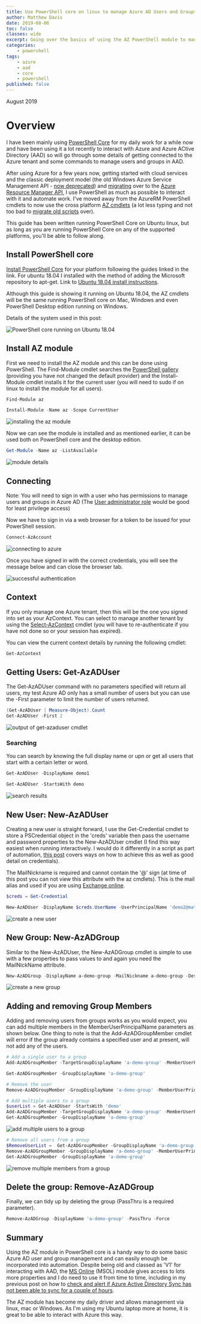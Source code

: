 ```yaml
---
title: Use PowerShell core on linux to manage Azure AD Users and Groups
author: Matthew Davis
date: 2019-08-06
toc: false
classes: wide
excerpt: Going over the basics of using the AZ PowerShell module to manage users and groups in Azure Active Directory
categories:
    - powershell
tags:
    - azure
    - aad
    - core
    - powershell
published: false
---
```

August 2019

# Overview

I have been mainly using [PowerShell Core] for my daily work for a while now and have been using it a lot recently to interact with Azure and Azure ACtive Directory (AAD) so will go through some details of getting connected to the Azure tenant and some commands to manage users and groups in AAD.

After using Azure for a few years now, getting started with cloud services and the classic deployment model (the old Windows Azure Service Management API - [now deprecated]) and [migrating] over to the [Azure Resource Manager API], I use PowerShell as much as possible to interact with it and automate work. I've moved away from the AzureRM PowerShell cmdlets to now use the cross platform [AZ cmdlets] (a lot less typing and not too bad to [migrate old scripts] over).

This guide has been written running PowerShell Core on Ubuntu linux, but as long as you are running PowerShell Core on any of the supported platforms, you'll be able to follow along.

## Install PowerShell core

[Install PowerShell Core] for your platform following the guides linked in the link. For ubuntu 18.04 I installed with the method of adding the Microsoft repository to apt-get. Link to [Ubuntu 18.04 install instructions].

Although this guide is showing it running on Ubuntu 18.04, the AZ cmdlets will be the same running PowerShell core on Mac, Windows and even PowerShell Desktop edition running on Windows.

Details of the system used in this post:

![PowerShell core running on Ubuntu 18.04](/images/powershell-core-azure/ps-info.png)

## Install AZ module

First we need to install the AZ module and this can be done using PowerShell. The Find-Module cmdlet searches the [PowerShell gallery] (providing you have not changed the default provider) and the Install-Module cmdlet installs it for the current user (you will need to sudo if on linux to install the module for all users).

```powershell
Find-Module az

Install-Module -Name az -Scope CurrentUser
```

![installing the az module](/images/powershell-core-azure/install-module.png)

Now we can see the module is installed and as mentioned earlier, it can be used both on PowerShell core and the desktop edition.

```powershell
Get-Module -Name az -ListAvailable
```

![module details](/images/powershell-core-azure/module-details.png)

## Connecting

Note: You will need to sign in with a user who has permissions to manage users and groups in Azure AD (The [User administrator role] would be good for least privilege access)

Now we have to sign in via a web browser for a token to be issued for your PowerShell session.

```powershell
Connect-AzAccount
```

![connecting to azure](/images/powershell-core-azure/connect.png)

Once you have signed in with the correct credentials, you will see the message below and can close the browser tab.

![successful authentication](/images/powershell-core-azure/authed.png)

## Context

If you only manage one Azure tenant, then this will be the one you signed into set as your AzContext.
You can select to manage another tenant by using the [Select-AzContext] cmdlet (you will have to re-authenticate if you have not done so or your session has expired).

You can view the current context details by running the following cmdlet:

```powershell
Get-AzContext
```

## Getting Users: Get-AzADUser

The Get-AzADUser command with no parameters specified will return all users, my test Azure AD only has a small number of users but you can use the -First parameter to limit the number of users returned.

```powershell
(Get-AzADUser | Measure-Object).Count
Get-AzADUser -First 2
```

![output of get-azaduser cmdlet](/images/powershell-core-azure/get-azaduser.png)

### Searching

You can search by knowing the full display name or upn or get all users that start with a certain letter or word.

```powershell
Get-AzADUser -DisplayName demo1

Get-AzADUser -StartsWith demo
```

![search results](/images/powershell-core-azure/searching.png)

## New User: New-AzADUser

Creating a new user is straight forward, I use the Get-Credential cmdlet to store a PSCredential object in the 'creds' variable then pass the username and password properties to the New-AzADUser cmdlet (I find this way easiest when running interactively. I would do it differently in a script as part of automation, [this post] covers ways on how to achieve this as well as good detail on credentials).

The MailNickname is required and cannot contain the '@' sign (at time of this post you can not view this attribute with the az cmdlets). This is the mail alias and used if you are using [Exchange online].

```powershell
$creds = Get-Credential

New-AzADUser -DisplayName $creds.UserName -UserPrincipalName 'demo2@matthewdavis111.com' -MailNickname $creds.UserName -Password $creds.Password -ForceChangePasswordNextLogin:$false
```

![create a new user](/images/powershell-core-azure/new-azaduser.png)

## New Group: New-AzADGroup

Similar to the New-AzADUser, the New-AzADGroup cmdlet is simple to use with a few properties to pass values to and again you need the MailNickName attribute.

```powershell
New-AzADGroup -DisplayName a-demo-group -MailNickname a-demo-group -Description 'Group to hold demo users'
```

![create a new group](/images/powershell-core-azure/new-group.png)

## Adding and removing Group Members

Adding and removing users from groups works as you would expect, you can add multiple members in the MemberUserPrincipalName parameters as shown below. One thing to note is that the Add-AzADGroupMember cmdlet will error if the group already contains a specified user and at present, will not add any of the users.

```powershell
# Add a single user to a group
Add-AzADGroupMember -TargetGroupDisplayName 'a-demo-group' -MemberUserPrincipalName 'demo1@matthewdavis111.com'

Get-AzADGroupMember -GroupDisplayName 'a-demo-group'

# Remove the user
Remove-AzADGroupMember -GroupDisplayName 'a-demo-group' -MemberUserPrincipalName 'demo1@matthewdavis111.com'

# Add multiple users to a group
$userList = Get-AzADUser -StartsWith 'demo'
Add-AzADGroupMember -TargetGroupDisplayName 'a-demo-group' -MemberUserPrincipalName $userList.UserPrincipalName
Get-AzADGroupMember -GroupDisplayName 'a-demo-group'
```

![add multiple users to a group](/images/powershell-core-azure/add-groupmember.png)

```powershell
# Remove all users from a group
$RemoveUserList =  Get-AzADGroupMember -GroupDisplayName 'a-demo-group'
Remove-AzADGroupMember -GroupDisplayName 'a-demo-group' -MemberUserPrincipalName $RemoveUserList.UserPrincipalName
Get-AzADGroupMember -GroupDisplayName 'a-demo-group'
```

![remove multiple members from a group](/images/powershell-core-azure/remove-groupmember.png)

## Delete the group: Remove-AzADGroup

Finally, we can tidy up by deleting the group (PassThru is a required parameter).

```powershell
Remove-AzADGroup -DisplayName 'a-demo-group' -PassThru -Force
```

## Summary

Using the AZ module in PowerShell core is a handy way to do some basic Azure AD user and group management and can easily enough be incorporated into automation. Despite being old and classed as 'V1' for interacting with AAD, the [MS Online] (MSOL) module gives access to lots more properties and I do need to use it from time to time, including in my previous post on how to [check and alert if Azure Active Directory Sync has not been able to sync for a couple of hours].

The AZ module has become my daily driver and allows management via linux, mac or Windows. As I'm using my Ubuntu laptop more at home, it is great to be able to interact with Azure this way.

[PowerShell Core]: https://github.com/PowerShell/PowerShell
[now deprecated]: https://azure.microsoft.com/en-ca/updates/deprecating-service-management-apis-support-for-azure-app-service/
[migrating]: https://docs.microsoft.com/en-us/azure/azure-resource-manager/resource-manager-deployment-model
[Install PowerShell Core]: https://docs.microsoft.com/en-us/powershell/scripting/install/installing-powershell?view=powershell-6
[Ubuntu 18.04 install instructions]: https://docs.microsoft.com/en-us/powershell/scripting/install/installing-powershell-core-on-linux?view=powershell-6#ubuntu-1804
[Azure Resource Manager API]: https://docs.microsoft.com/en-us/azure/azure-resource-manager/resource-group-overview
[migrate old scripts]: https://docs.microsoft.com/en-us/powershell/azure/migrate-from-azurerm-to-az?view=azps-2.5.0
[AZ cmdlets]: https://docs.microsoft.com/en-us/powershell/azure/new-azureps-module-az?view=azps-2.5.0
[PowerShell gallery]: https://www.powershellgallery.com/
[user administrator role]: https://docs.microsoft.com/en-us/azure/active-directory/users-groups-roles/directory-assign-admin-roles#user-administrator
[Select-AzContext]: https://docs.microsoft.com/en-us/powershell/module/az.accounts/select-azcontext?view=azps-2.5.0
[Exchange online]: https://support.microsoft.com/en-ca/help/2824766/alias-or-mailnickname-are-changed-for-a-synced-user
[this post]: http://duffney.io/AddCredentialsToPowerShellFunctions
[check and alert if Azure Active Directory Sync has not been able to sync for a couple of hours]: https://matthewdavis111.com/azure/az-runbook-for-ad-aad-sync-alerting/
[MS Online]: https://docs.microsoft.com/en-us/powershell/module/msonline/?view=azureadps-1.0